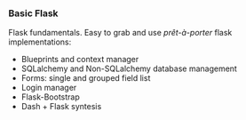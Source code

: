 ### Basic Flask

Flask fundamentals. Easy to grab and use *prêt-à-porter* flask implementations:

- Blueprints and context manager
- SQLalchemy and Non-SQLalchemy database management
- Forms: single and grouped field list
- Login manager
- Flask-Bootstrap
- Dash + Flask syntesis
